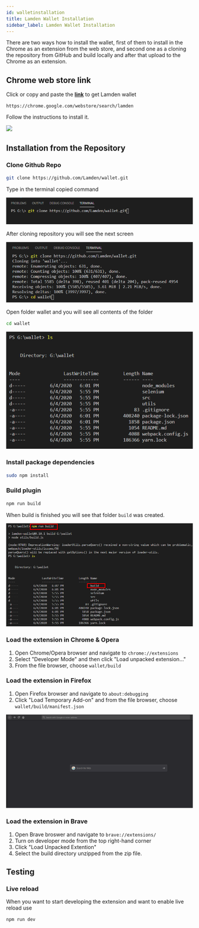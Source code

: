 ```yaml
---
id: walletinstallation
title: Lamden Wallet Installation
sidebar_label: Lamden Wallet Installation
---
```

There are two ways how to install the wallet, first of them to install in the Chrome as an extension from the web store, and second one as a cloning the repository from GitHub and build locally and after that upload to the Chrome as an extension.

## Chrome web store link

Click or copy and paste the **[link](https://chrome.google.com/webstore/search/lamden)** to get Lamden wallet

```
https://chrome.google.com/webstore/search/lamden
```

Follow the instructions to install it.

![](.../static/img/wallet/chrome_wallet_installation.gif)

## Installation from the Repository

### Clone Github Repo

```bash
git clone https://github.com/Lamden/wallet.git

```
Type in the terminal copied command

![image](../static/img/wallet/1._Step_wallet.png)

After cloning repository you will see the next screen

![image](../static/img/wallet/2._Step_-_wallet.png)

Open folder wallet and you will see all contents of the folder

```bash
cd wallet
```

![image](../static/img/wallet/3._Step-wallet.png)



### Install package dependencies

```bash
sudo npm install
```

### Build plugin

```bash
npm run build
```
When build is finished you will see that folder `build` was created.

![image](../static/img/wallet/4._Step_-_wallet.png)


### Load the extension in Chrome & Opera
1. Open Chrome/Opera browser and navigate to `chrome://extensions`
2. Select "Developer Mode" and then click "Load unpacked extension..."
3. From the file browser, choose `wallet/build`

### Load the extension in Firefox
1. Open Firefox browser and navigate to `about:debugging`
2. Click "Load Temporary Add-on" and from the file browser, choose `wallet/build/manifest.json`

![](../static/img/wallet/wallet_installation_firefox.gif)

### Load the extension in Brave
1. Open Brave broswer and navigate to `brave://extensions/`
2. Turn on developer mode from the top right-hand corner
3. Click "Load Unpacked Extention"
4. Select the build directory unzipped from the zip file.

## Testing
### Live reload
When you want to start developing the extension and want to enable live reload use

```bash
npm run dev
```
